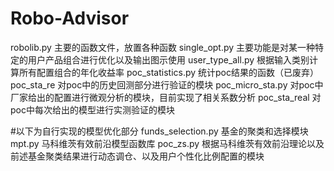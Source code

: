 # Robo-Advisor

robolib.py 主要的函数文件，放置各种函数
single_opt.py  主要功能是对某一种特定的用户产品组合进行优化以及输出图示使用
user_type_all.py  根据输入类别计算所有配置组合的年化收益率
poc_statistics.py 统计poc结果的函数（已废弃）
poc_sta_re 对poc中的历史回测部分进行验证的模块
poc_micro_sta.py 对poc中厂家给出的配置进行微观分析的模块，目前实现了相关系数分析
poc_sta_real 对poc中每次给出的模型进行实测验证的模块

#以下为自行实现的模型优化部分
funds_selection.py 基金的聚类和选择模块
mpt.py 马科维茨有效前沿模型函数库
poc_zs.py 根据马科维茨有效前沿理论以及前述基金聚类结果进行动态调仓、以及用户个性化比例配置的模块

